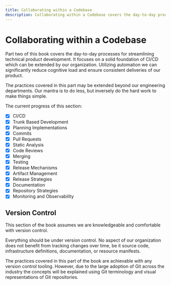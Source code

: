 ```yaml
---
title: Collaborating within a Codebase
description: Collaborating within a Codebase covers the day-to-day processes for streamlining technical product development. It focuses on a solid foundation of CI/CD which can be extended by our organization. Utilizing automation we can reduce cognitive load and ensure consistent deliveries of our product.
---
```


# Collaborating within a Codebase

Part two of this book covers the day-to-day processes for streamlining technical product development. It focuses on a solid foundation of CI/CD which can be extended by our organization. Utilizing automation we can <!-- vale write-good.Weasel = NO -->significantly<!-- vale write-good.Weasel = YES --> reduce cognitive load and ensure consistent deliveries of our product.

The practices covered in this part may be extended beyond our engineering departments. Our mantra is to do less, but inversely do the hard work to make things <!-- vale alex.Condescending = NO -->simple<!-- vale alex.Condescending = YES -->.

The current progress of this section:

- [x] CI/CD
- [x] Trunk Based Development
- [x] Planning Implementations
- [x] Commits
- [x] Pull Requests
- [x] Static Analysis
- [x] Code Reviews
- [x] Merging
- [x] Testing
- [x] Release Mechanisms
- [x] Artifact Management
- [x] Release Strategies
- [x] Documentation
- [x] Repository Strategies
- [x] Monitoring and Observability

## Version Control

This section of the book assumes we are knowledgeable and comfortable with version control. 

Everything should be under version control. No aspect of our organization does not benefit from tracking changes over time, be it source code, infrastructure definitions, documentation, or resource manifests.

The practices covered in this part of the book are achievable with any version control tooling. However, due to the large adoption of Git across the industry the concepts will be explained using Git terminology and visual representations of Git repositories.

<!-- TODO: (Daniel) Automatic workspace configuration -->

